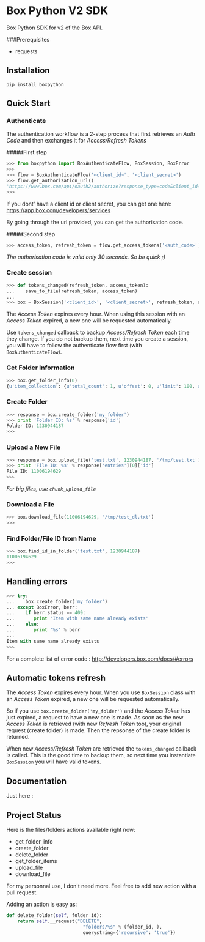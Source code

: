 Box Python V2 SDK
=================
Box Python SDK for v2 of the Box API.

###Prerequisites
* requests

Installation
------------
```shell
pip install boxpython
```
Quick Start
-----------

### Authenticate
The authentication workflow is a 2-step process that first retrieves an *Auth Code* and then exchanges it for *Access/Refresh Tokens*

#####First step
```python
>>> from boxpython import BoxAuthenticateFlow, BoxSession, BoxError
>>>
>>> flow = BoxAuthenticateFlow('<client_id>', '<client_secret>')
>>> flow.get_authorization_url()
'https://www.box.com/api/oauth2/authorize?response_type=code&client_id=<client_id>&state=authenticated'
>>>
```
If you dont' have a client id or client secret, you can get one here: https://app.box.com/developers/services

By going through the url provided, you can get the authorisation code.

#####Second step
```python
>>> access_token, refresh_token = flow.get_access_tokens('<auth_code>')
```
*The authorisation code is valid only 30 seconds. So be quick ;)*
### Create session
```python
>>> def tokens_changed(refresh_token, access_token):
...    save_to_file(refresh_token, access_token)
...
>>> box = BoxSession('<client_id>', '<client_secret>', refresh_token, access_token, tokens_changed)
```
The *Access Token* expires every hour. When using this session with an *Access Token* expired, a new one will be requested automatically.

Use ```tokens_changed``` callback to backup *Access/Refresh Token* each time they change. If you do not backup them, next time you create a session, you will have to follow the authenticate flow first (with ```BoxAuthenticateFlow```).
    

### Get Folder Information
```python
>>> box.get_folder_info(0)
{u'item_collection': {u'total_count': 1, u'offset': 0, u'limit': 100, u'order': [{u'direction': u'ASC', u'by': u'type'}, {u'direction': u'ASC', u'by': u'name'}], u'entries': [{u'sequence_id': u'0', u'etag': u'0', u'type': u'folder', u'id': u'1230276227'...
```

### Create Folder
```python
>>> response = box.create_folder('my_folder')
>>> print 'Folder ID: %s' % response['id']
Folder ID: 1230944187
>>>
```

### Upload a New File
```python
>>> response = box.upload_file('test.txt', 1230944187, '/tmp/test.txt')
>>> print 'File ID: %s' % response['entries'][0]['id']
File ID: 11006194629
>>>
```
*For big files, use ```chunk_upload_file```*

### Download a File
```python
>>> box.download_file(11006194629, '/tmp/test_dl.txt')
>>>
```

### Find Folder/File ID from Name
```python
>>> box.find_id_in_folder('test.txt', 1230944187)
11006194629
>>>
```

Handling errors
---------------
```python
>>> try:
...    box.create_folder('my_folder')
... except BoxError, berr:
...    if berr.status == 409:
...       print 'Item with same name already exists'
...    else:
...       print '%s' % berr
...
Item with same name already exists
>>>
```

For a complete list of error code : http://developers.box.com/docs/#errors

Automatic tokens refresh
------------------------

The *Access Token* expires every hour. When you use ```BoxSession``` class with an *Access Token* expired, a new one will be requested automatically.

So if you use ```box.create_folder('my_folder')``` and the *Access Token* has just expired, a request to have a new one is made. As soon as the new *Access Token* is retrieved (with new *Refresh Token* too), your original request (create folder) is made. Then the repsonse of the create folder is returned.

When new *Access/Refresh Token* are retrieved the ```tokens_changed``` callback is called. This is the good time to backup them, so next time you instantiate ```BoxSession``` you will have valid tokens.

Documentation
-------------
Just here : 

Project Status
--------------

Here is the files/folders actions available right now:
- get_folder_info
- create_folder
- delete_folder
- get_folder_items
- upload_file
- download_file

For my personnal use, I don't need more.
Feel free to add new action with a pull request.

Adding an action is easy as:
```python
def delete_folder(self, folder_id):
    return self.__request("DELETE", 
                            "folders/%s" % (folder_id, ),
                            querystring={'recursive': 'true'})
```
